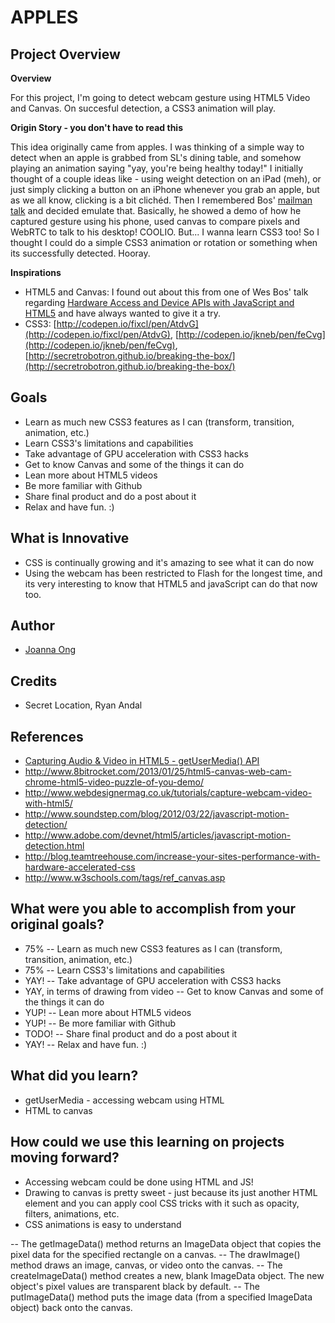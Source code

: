 # APPLES



## Project Overview

**Overview**

For this project, I'm going to detect webcam gesture using HTML5 Video and Canvas. On succesful detection, a CSS3 animation will play.

**Origin Story - you don't have to read this**

This idea originally came from apples. I was thinking of a simple way to detect when an apple is grabbed from SL's dining table, and somehow playing an animation saying "yay, you're being healthy today!" I initially thought of a couple ideas like - using weight detection on an iPad (meh), or just simply clicking a button on an iPhone whenever you grab an apple, but as we all know, clicking is a bit clichéd. Then I remembered Bos' [mailman talk](http://wesbos.com/talks/fitc/#17) and decided emulate that. Basically, he showed a demo of how he captured gesture using his phone, used canvas to compare pixels and WebRTC to talk to his desktop! COOLIO. But... I wanna learn CSS3 too! So I thought I could do a simple CSS3 animation or rotation or something when its successfully detected. Hooray.

**Inspirations**

+ HTML5 and Canvas: I found out about this from one of Wes Bos' talk regarding [Hardware Access and Device APIs with JavaScript and HTML5](http://wesbos.com/talks/fitc/#17) and have always wanted to give it a try. 
+ CSS3: [http://codepen.io/fixcl/pen/AtdvG](http://codepen.io/fixcl/pen/AtdvG), [http://codepen.io/jkneb/pen/feCvg](http://codepen.io/jkneb/pen/feCvg), [http://secretrobotron.github.io/breaking-the-box/](http://secretrobotron.github.io/breaking-the-box/)



## Goals

* Learn as much new CSS3 features as I can (transform, transition, animation, etc.)
* Learn CSS3's limitations and capabilities
* Take advantage of GPU acceleration with CSS3 hacks
* Get to know Canvas and some of the things it can do
* Lean more about HTML5 videos
* Be more familiar with Github
* Share final product and do a post about it
* Relax and have fun. :)



## What is Innovative
* CSS is continually growing and it's amazing to see what it can do now
* Using the webcam has been restricted to Flash for the longest time, and its very interesting to know that HTML5 and javaScript can do that now too. 



## Author
* [Joanna Ong](https://twitter.com/leethelobster)



## Credits
* Secret Location, Ryan Andal



## References
* [Capturing Audio & Video in HTML5 - getUserMedia() API](http://www.html5rocks.com/en/tutorials/getusermedia/intro/)
* http://www.8bitrocket.com/2013/01/25/html5-canvas-web-cam-chrome-html5-video-puzzle-of-you-demo/
* http://www.webdesignermag.co.uk/tutorials/capture-webcam-video-with-html5/
* http://www.soundstep.com/blog/2012/03/22/javascript-motion-detection/
* http://www.adobe.com/devnet/html5/articles/javascript-motion-detection.html
* http://blog.teamtreehouse.com/increase-your-sites-performance-with-hardware-accelerated-css
* http://www.w3schools.com/tags/ref_canvas.asp


## What were you able to accomplish from your original goals?
* 75% -- Learn as much new CSS3 features as I can (transform, transition, animation, etc.)
* 75% -- Learn CSS3's limitations and capabilities
* YAY! -- Take advantage of GPU acceleration with CSS3 hacks
* YAY, in terms of drawing from video -- Get to know Canvas and some of the things it can do
* YUP! -- Lean more about HTML5 videos
* YUP! -- Be more familiar with Github
* TODO! -- Share final product and do a post about it
* YAY! -- Relax and have fun. :)


## What did you learn?
* getUserMedia - accessing webcam using HTML
* HTML to canvas


## How could we use this learning on projects moving forward?
* Accessing webcam could be done using HTML and JS!
* Drawing to canvas is pretty sweet - just because its just another HTML element and you can apply cool CSS tricks with it such as opacity, filters, animations, etc.
* CSS animations is easy to understand

-- The getImageData() method returns an ImageData object that copies the pixel data for the specified rectangle on a canvas.
-- The drawImage() method draws an image, canvas, or video onto the canvas.
-- The createImageData() method creates a new, blank ImageData object. The new object's pixel values are transparent black by default.
-- The putImageData() method puts the image data (from a specified ImageData object) back onto the canvas.